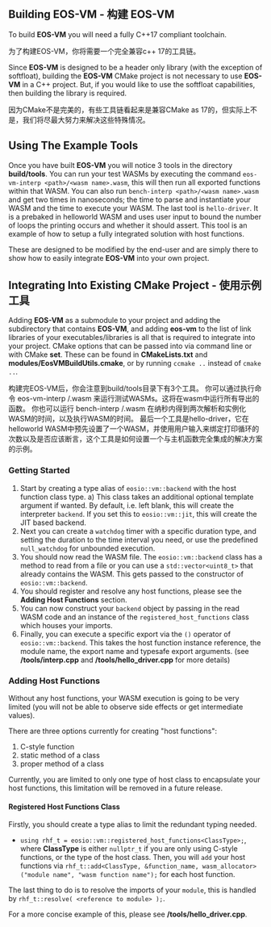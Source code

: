 ## Building EOS-VM - 构建 EOS-VM
To build __EOS-VM__ you will need a fully C++17 compliant toolchain.

为了构建EOS-VM，你将需要一个完全兼容c++ 17的工具链。

Since __EOS-VM__ is designed to be a header only library (with the exception of softfloat), building the __EOS-VM__ CMake project is not necessary to use __EOS-VM__ in a C++ project. But, if you would like to use the softfloat capabilities, then building the library is required.

因为CMake不是完美的，有些工具链看起来是兼容CMake as 17的，但实际上不是，我们将尽最大努力来解决这些特殊情况。

## Using The Example Tools
Once you have built __EOS-VM__ you will notice 3 tools in the directory **build/tools**. You can run your test WASMs by executing the command `eos-vm-interp <path>/<wasm name>.wasm`, this will then run all exported functions within that WASM.  You can also run `bench-interp <path>/<wasm name>.wasm` and get two times in nanoseconds; the time to parse and instantiate your WASM and the time to execute your WASM.  The last tool is `hello-driver`. It is a prebaked in helloworld WASM and uses user input to bound the number of loops the printing occurs and whether it should assert. This tool is an example of how to setup a fully integrated solution with host functions.

These are designed to be modified by the end-user and are simply there to show how to easily integrate __EOS-VM__ into your own project.

## Integrating Into Existing CMake Project - 使用示例工具
Adding __EOS-VM__ as a submodule to your project and adding the subdirectory that contains __EOS-VM__, and adding **eos-vm** to the list of link libraries of your executables/libraries is all that is required to integrate into your project.  CMake options that can be passed into via command line or with CMake **set**.  These can be found in **CMakeLists.txt** and **modules/EosVMBuildUtils.cmake**, or by running `ccmake ..` instead of `cmake ..`.

构建完EOS-VM后，你会注意到build/tools目录下有3个工具。
你可以通过执行命令   eos-vm-interp <path>/<wasm name>.wasm  来运行测试WASMs。这将在wasm中运行所有导出的函数。
你也可以运行     bench-interp <path>/<wasm name>.wasm  在纳秒内得到两次解析和实例化WASM的时间，以及执行WASM的时间。
最后一个工具是hello-driver，它在helloworld WASM中预先设置了一个WASM，并使用用户输入来绑定打印循环的次数以及是否应该断言，这个工具是如何设置一个与主机函数完全集成的解决方案的示例。


### Getting Started
 1) Start by creating a type alias of `eosio::vm::backend` with the host function class type.
    a) This class takes an additional optional template argument if wanted.  By default, i.e. left blank, this will create the interpreter `backend`.  If you set this to `eosio::vm::jit`, this will create the JIT based backend.
 2) Next you can create a `watchdog` timer with a specific duration type, and setting the duration to the time interval you need, or use the predefined `null_watchdog` for unbounded execution.  
 3) You should now read the WASM file.  The `eosio::vm::backend` class has a method to read from a file or you can use a `std::vector<uint8_t>` that already contains the WASM.  This gets passed to the constructor of `eosio::vm::backend`.
 4) You should register and resolve any host functions, please see the **Adding Host Functions** section.
 5) You can now construct your `backend` object by passing in the read WASM code and an instance of the `registered_host_functions` class which houses your imports.
 6) Finally, you can execute a specific export via the `()` operator of `eosio::vm::backend`. This takes the host function instance reference, the module name, the export name and typesafe export arguments. (see **/tools/interp.cpp** and **/tools/hello_driver.cpp** for more details)

### Adding Host Functions
Without any host functions, your WASM execution is going to be very limited (you will not be able to observe side effects or get intermediate values).  

There are three options currently for creating "host functions":
   1) C-style function
   2) static method of a class
   3) proper method of a class

Currently, you are limited to only one type of host class to encapsulate your host functions, this limitation will be removed in a future release.

#### Registered Host Functions Class
Firstly, you should create a type alias to limit the redundant typing needed.
   - `using rhf_t = eosio::vm::registered_host_functions<ClassType>;`, where **ClassType** is either `nullptr_t` if you are only using C-style functions, or the type of the host class.
Then, you will `add` your host functions via `rhf_t::add<ClassType, &function_name, wasm_allocator>("module name", "wasm function name");` for each host function.

The last thing to do is to resolve the imports of your `module`, this is handled by `rhf_t::resolve( <reference to module> );`.

For a more concise example of this, please see **/tools/hello_driver.cpp**.
